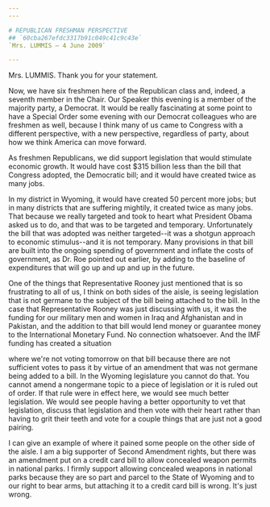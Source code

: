 ```yaml
---
---

# REPUBLICAN FRESHMAN PERSPECTIVE
## `60cba267efdc3317b91c049c41c9c43e`
`Mrs. LUMMIS — 4 June 2009`

---
```



Mrs. LUMMIS. Thank you for your statement.

Now, we have six freshmen here of the Republican class and, indeed, a 
seventh member in the Chair. Our Speaker this evening is a member of 
the majority party, a Democrat. It would be really fascinating at some 
point to have a Special Order some evening with our Democrat colleagues 
who are freshmen as well, because I think many of us came to Congress 
with a different perspective, with a new perspective, regardless of 
party, about how we think America can move forward.

As freshmen Republicans, we did support legislation that would 
stimulate economic growth. It would have cost $315 billion less than 
the bill that Congress adopted, the Democratic bill; and it would have 
created twice as many jobs.



In my district in Wyoming, it would have created 50 percent more 
jobs; but in many districts that are suffering mightily, it created 
twice as many jobs. That because we really targeted and took to heart 
what President Obama asked us to do, and that was to be targeted and 
temporary. Unfortunately the bill that was adopted was neither 
targeted--it was a shotgun approach to economic stimulus--and it is not 
temporary. Many provisions in that bill are built into the ongoing 
spending of government and inflate the costs of government, as Dr. Roe 
pointed out earlier, by adding to the baseline of expenditures that 
will go up and up and up in the future.

One of the things that Representative Rooney just mentioned that is 
so frustrating to all of us, I think on both sides of the aisle, is 
seeing legislation that is not germane to the subject of the bill being 
attached to the bill. In the case that Representative Rooney was just 
discussing with us, it was the funding for our military men and women 
in Iraq and Afghanistan and in Pakistan, and the addition to that bill 
would lend money or guarantee money to the International Monetary Fund. 
No connection whatsoever. And the IMF funding has created a situation


where we're not voting tomorrow on that bill because there are not 
sufficient votes to pass it by virtue of an amendment that was not 
germane being added to a bill. In the Wyoming legislature you cannot do 
that. You cannot amend a nongermane topic to a piece of legislation or 
it is ruled out of order. If that rule were in effect here, we would 
see much better legislation. We would see people having a better 
opportunity to vet that legislation, discuss that legislation and then 
vote with their heart rather than having to grit their teeth and vote 
for a couple things that are just not a good pairing.

I can give an example of where it pained some people on the other 
side of the aisle. I am a big supporter of Second Amendment rights, but 
there was an amendment put on a credit card bill to allow concealed 
weapon permits in national parks. I firmly support allowing concealed 
weapons in national parks because they are so part and parcel to the 
State of Wyoming and to our right to bear arms, but attaching it to a 
credit card bill is wrong. It's just wrong.